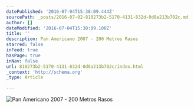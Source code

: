 ```yaml
---
datePublished: '2016-07-04T15:38:09.444Z'
sourcePath: _posts/2016-07-02-810273b2-5170-4131-832d-0d8a213b702c.md
author: []
dateModified: '2016-07-04T15:38:09.100Z'
title: ''
description: Pan Americano 2007 - 200 Metros Rasos
starred: false
inFeed: true
hasPage: true
inNav: false
url: 810273b2-5170-4131-832d-0d8a213b702c/index.html
_context: 'http://schema.org'
_type: Article

---
```

![Pan Americano 2007 - 200 Metros Rasos](https://the-grid-user-content.s3-us-west-2.amazonaws.com/e09a38a8-9194-492d-b524-a0a8d085e492.jpg)